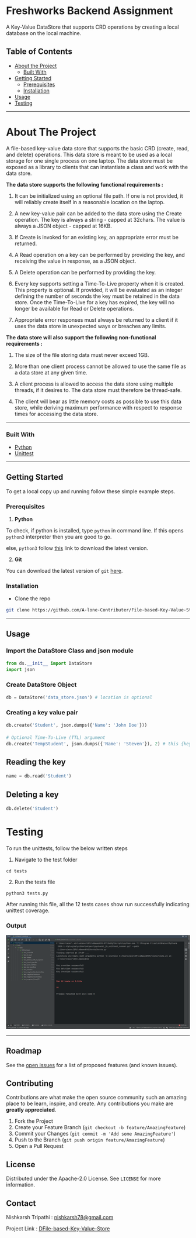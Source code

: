 # Freshworks Backend Assignment

A Key-Value DataStore that supports CRD operations by creating a local database on the local machine.

<!-- TABLE OF CONTENTS -->
## Table of Contents

* [About the Project](#about-the-project)
  * [Built With](#built-with)
* [Getting Started](#getting-started)
  * [Prerequisites](#prerequisites)
  * [Installation](#installation)
* [Usage](#usage)
* [Testing](#Testing)


<hr>

<!-- ABOUT THE PROJECT -->
# About The Project

A file-based key-value data store that supports the basic CRD  (create, read, and delete)
operations. This data store is meant to be used as a local storage for one single process on one
laptop. The data store must be exposed as a library to clients that can instantiate a class and work
with the data store.


**The data store supports the following functional requirements :**

1. It can be initialized using an optional file path. If one is not provided, it will reliably
create itself in a reasonable location on the laptop.

2. A new key-value pair can be added to the data store using the Create operation. The key
is always a string - capped at 32chars. The value is always a JSON object - capped at
16KB.

3. If Create is invoked for an existing key, an appropriate error must be returned.

4. A Read operation on a key can be performed by providing the key, and receiving the
value in response, as a JSON object.

5. A Delete operation can be performed by providing the key.

6. Every key supports setting a Time-To-Live property when it is created. This property is
optional. If provided, it will be evaluated as an integer defining the number of seconds
the key must be retained in the data store. Once the Time-To-Live for a key has expired,
the key will no longer be available for Read or Delete operations.

7. Appropriate error responses must always be returned to a client if it uses the data store in
unexpected ways or breaches any limits.



**The data store will also support the following non-functional requirements :**

1. The size of the file storing data must never exceed 1GB.

2. More than one client process cannot be allowed to use the same file as a data store at any
given time.

3. A client process is allowed to access the data store using multiple threads, if it desires to.
The data store must therefore be thread-safe.

4. The client will bear as little memory costs as possible to use this data store, while
deriving maximum performance with respect to response times for accessing the data
store.

<hr>

### Built With
* [Python](https://www.python.org/)
* [Unittest](https://docs.python.org/3/library/unittest.html)

<hr>

<!-- GETTING STARTED -->
## Getting Started

To get a local copy up and running follow these simple example steps.

### Prerequisites

1. **Python**

To check, if python is installed, type <code>python</code> in command line. If this opens <code>python3</code> interpreter then you are good to go. 

else, <code>python3</code> follow [this](https://www.python.org/downloads/) link to download the latest version.

2. **Git**

You can download the latest version of <code>git</code> [here](https://git-scm.com/downloads).

### Installation

* Clone the repo

```sh
git clone https://github.com/A-lone-Contributer/File-based-Key-Value-Store.git
```

<hr>

<!-- USAGE EXAMPLES -->
## Usage

### Import the DataStore Class and json module
```python
from ds.__init__ import DataStore
import json
```

### Create DataStore Object 
```python
db = DataStore('data_store.json') # location is optional
```

### Creating a key value pair

```python
db.create('Student', json.dumps({'Name': 'John Doe'}))

# Optional Time-To-Live (TTL) argument 
db.create('TempStudent', json.dumps({'Name': 'Steven'}), 2) # this {key:json obj} expires in 2 seconds
```

## Reading the key 
```python
name = db.read('Student')
```

## Deleting a key
```python
db.delete('Student')
```

# Testing

To run the unittests, follow the below written steps

1. Navigate to the test folder
```shell
cd tests
```

2. Run the tests file
```
python3 tests.py 
```

After running this file, all the 12 tests cases show run successfully indicating unittest coverage.

### Output

![Product Name Screen Shot][product-screenshot]



[product-screenshot]: unittests.png

<hr>

<!-- ROADMAP -->
## Roadmap

See the [open issues](https://github.com/A-lone-Contributer/File-based-Key-Value-Store/issues) for a list of proposed features (and known issues).

<!-- CONTRIBUTING -->
## Contributing

Contributions are what make the open source community such an amazing place to be learn, inspire, and create. Any contributions you make are **greatly appreciated**.

1. Fork the Project
2. Create your Feature Branch (`git checkout -b feature/AmazingFeature`)
3. Commit your Changes (`git commit -m 'Add some AmazingFeature'`)
4. Push to the Branch (`git push origin feature/AmazingFeature`)
5. Open a Pull Request


<!-- LICENSE -->
## License

Distributed under the Apache-2.0 License. See `LICENSE` for more information.

<!-- CONTACT -->
## Contact

Nishkarsh Tripathi : nishkarsh78@gmail.com

Project Link : [DFile-based-Key-Value-Store](https://github.com/A-lone-Contributer/File-based-Key-Value-Store)

